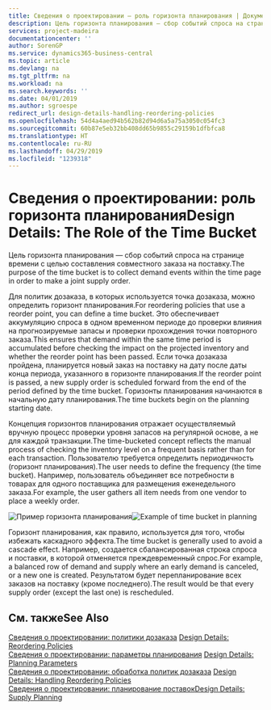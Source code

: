 ```yaml
---
title: Сведения о проектировании — роль горизонта планирования | Документы Майкрософт
description: Цель горизонта планирования — сбор событий спроса на странице времени с целью составления совместного заказа на поставку.
services: project-madeira
documentationcenter: ''
author: SorenGP
ms.service: dynamics365-business-central
ms.topic: article
ms.devlang: na
ms.tgt_pltfrm: na
ms.workload: na
ms.search.keywords: ''
ms.date: 04/01/2019
ms.author: sgroespe
redirect_url: design-details-handling-reordering-policies
ms.openlocfilehash: 54d4a4aed94b562b82d94d6a5a75a3050c054fc3
ms.sourcegitcommit: 60b87e5eb32bb408dd65b9855c29159b1dfbfca8
ms.translationtype: HT
ms.contentlocale: ru-RU
ms.lasthandoff: 04/29/2019
ms.locfileid: "1239318"
---
```

# <a name="design-details-the-role-of-the-time-bucket"></a><span data-ttu-id="2a167-103">Сведения о проектировании: роль горизонта планирования</span><span class="sxs-lookup"><span data-stu-id="2a167-103">Design Details: The Role of the Time Bucket</span></span>
<span data-ttu-id="2a167-104">Цель горизонта планирования — сбор событий спроса на странице времени с целью составления совместного заказа на поставку.</span><span class="sxs-lookup"><span data-stu-id="2a167-104">The purpose of the time bucket is to collect demand events within the time page in order to make a joint supply order.</span></span>  

 <span data-ttu-id="2a167-105">Для политик дозаказа, в которых используется точка дозаказа, можно определить горизонт планирования.</span><span class="sxs-lookup"><span data-stu-id="2a167-105">For reordering policies that use a reorder point, you can define a time bucket.</span></span> <span data-ttu-id="2a167-106">Это обеспечивает аккумуляцию спроса в одном временном периоде до проверки влияния на прогнозируемые запасы и проверки прохождения точки повторного заказа.</span><span class="sxs-lookup"><span data-stu-id="2a167-106">This ensures that demand within the same time period is accumulated before checking the impact on the projected inventory and whether the reorder point has been passed.</span></span> <span data-ttu-id="2a167-107">Если точка дозаказа пройдена, планируется новый заказ на поставку на дату после даты конца периода, указанного в горизонте планирования.</span><span class="sxs-lookup"><span data-stu-id="2a167-107">If the reorder point is passed, a new supply order is scheduled forward from the end of the period defined by the time bucket.</span></span> <span data-ttu-id="2a167-108">Горизонты планирования начинаются в начальную дату планирования.</span><span class="sxs-lookup"><span data-stu-id="2a167-108">The time buckets begin on the planning starting date.</span></span>  

 <span data-ttu-id="2a167-109">Концепция горизонтов планирования отражает осуществляемый вручную процесс проверки уровня запасов на регулярной основе, а не для каждой транзакции.</span><span class="sxs-lookup"><span data-stu-id="2a167-109">The time-bucketed concept reflects the manual process of checking the inventory level on a frequent basis rather than for each transaction.</span></span> <span data-ttu-id="2a167-110">Пользователю требуется определить периодичность (горизонт планирования).</span><span class="sxs-lookup"><span data-stu-id="2a167-110">The user needs to define the frequency (the time bucket).</span></span> <span data-ttu-id="2a167-111">Например, пользователь объединяет все потребности в товарах для одного поставщика для размещения еженедельного заказа.</span><span class="sxs-lookup"><span data-stu-id="2a167-111">For example, the user gathers all item needs from one vendor to place a weekly order.</span></span>  

 <span data-ttu-id="2a167-112">![Пример горизонта планирования](media/nav_app_supply_planning_2_reorder_cycle.png "Пример горизонта планирования")</span><span class="sxs-lookup"><span data-stu-id="2a167-112">![Example of time bucket in planning](media/nav_app_supply_planning_2_reorder_cycle.png "Example of time bucket in planning")</span></span>  

 <span data-ttu-id="2a167-113">Горизонт планирования, как правило, используется для того, чтобы избежать каскадного эффекта.</span><span class="sxs-lookup"><span data-stu-id="2a167-113">The time bucket is generally used to avoid a cascade effect.</span></span> <span data-ttu-id="2a167-114">Например, создается сбалансированная строка спроса и поставки, в которой отменяется преждевременный спрос.</span><span class="sxs-lookup"><span data-stu-id="2a167-114">For example, a balanced row of demand and supply where an early demand is canceled, or a new one is created.</span></span> <span data-ttu-id="2a167-115">Результатом будет перепланирование всех заказов на поставку (кроме последнего).</span><span class="sxs-lookup"><span data-stu-id="2a167-115">The result would be that every supply order (except the last one) is rescheduled.</span></span>  

## <a name="see-also"></a><span data-ttu-id="2a167-116">См. также</span><span class="sxs-lookup"><span data-stu-id="2a167-116">See Also</span></span>  
 <span data-ttu-id="2a167-117">[Сведения о проектировании: политики дозаказа](design-details-reordering-policies.md) </span><span class="sxs-lookup"><span data-stu-id="2a167-117">[Design Details: Reordering Policies](design-details-reordering-policies.md) </span></span>  
 <span data-ttu-id="2a167-118">[Сведения о проектировании: параметры планирования](design-details-planning-parameters.md) </span><span class="sxs-lookup"><span data-stu-id="2a167-118">[Design Details: Planning Parameters](design-details-planning-parameters.md) </span></span>  
 <span data-ttu-id="2a167-119">[Сведения о проектировании: обработка политик дозаказа](design-details-handling-reordering-policies.md) </span><span class="sxs-lookup"><span data-stu-id="2a167-119">[Design Details: Handling Reordering Policies](design-details-handling-reordering-policies.md) </span></span>  
 [<span data-ttu-id="2a167-120">Сведения о проектировании: планирование поставок</span><span class="sxs-lookup"><span data-stu-id="2a167-120">Design Details: Supply Planning</span></span>](design-details-supply-planning.md)
